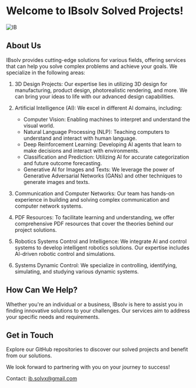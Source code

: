 # Welcome to IBsolv Solved Projects!
![IB](https://github.com/IBsolvX/IB/assets/138603653/a66e3319-6c48-4dce-a484-7f1e8a4a242a)

## About Us
IBsolv provides cutting-edge solutions for various fields, offering services that can help you solve complex problems and achieve your goals. We specialize in the following areas:

1. 3D Design Projects: Our expertise lies in utilizing 3D design for manufacturing, product design, photorealistic rendering, and more. We can bring your ideas to life with our advanced design capabilities.

2. Artificial Intelligence (AI): We excel in different AI domains, including:
   - Computer Vision: Enabling machines to interpret and understand the visual world.
   - Natural Language Processing (NLP): Teaching computers to understand and interact with human language.
   - Deep Reinforcement Learning: Developing AI agents that learn to make decisions and interact with environments.
   - Classification and Prediction: Utilizing AI for accurate categorization and future outcome forecasting.
   - Generative AI for Images and Texts: We leverage the power of Generative Adversarial Networks (GANs) and other techniques to generate images and texts.

3. Communication and Computer Networks: Our team has hands-on experience in building and solving complex communication and computer network systems.

4. PDF Resources: To facilitate learning and understanding, we offer comprehensive PDF resources that cover the theories behind our project solutions.

5. Robotics Systems Control and Intelligence: We integrate AI and control systems to develop intelligent robotics solutions. Our expertise includes AI-driven robotic control and simulations.

6. Systems Dynamic Control: We specialize in controlling, identifying, simulating, and studying various dynamic systems.

## How Can We Help?
Whether you're an individual or a business, IBsolv is here to assist you in finding innovative solutions to your challenges. Our services aim to address your specific needs and requirements.

## Get in Touch
Explore our GitHub repositories to discover our solved projects and benefit from our solutions.

We look forward to partnering with you on your journey to success!

Contact: ib.solvx@gmail.com
